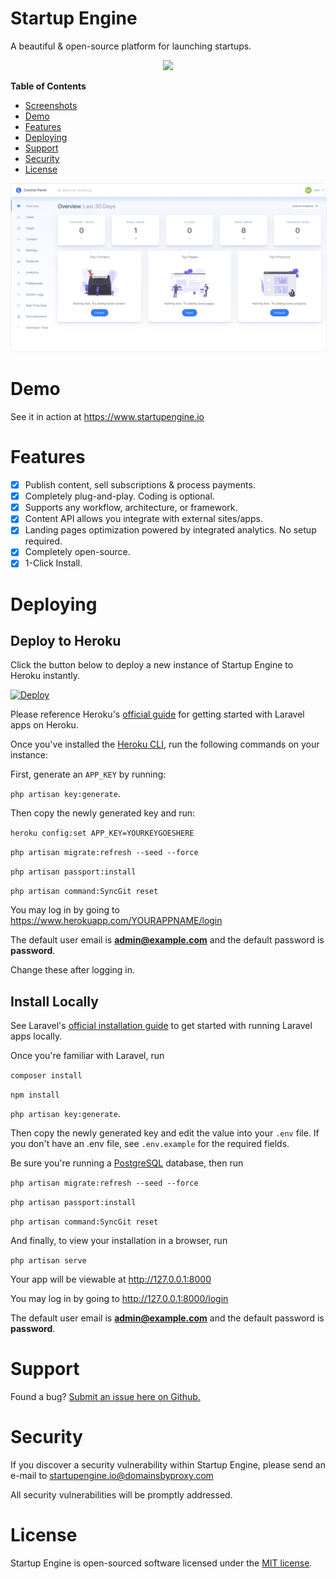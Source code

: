 # Startup Engine

A beautiful & open-source platform for launching startups.

<div align="center" style="width:100%;">
     <img src="storage/docs/images/logo.png" width="100">    
</div>

**Table of Contents** 

- [Screenshots](#screenshots)
- [Demo](#demo)
- [Features](#features)   
- [Deploying](#deploying)
- [Support](#support)
- [Security](#security)
- [License](#license)


<img src="storage/docs/screenshots/admin.png" alt="Startup Engine Admin Panel" style="border:1px solid #eee;border-radius:5px;"><br>

# Demo

See it in action at https://www.startupengine.io

# Features 

* [x] Publish content, sell subscriptions & process payments.
* [x] Completely plug-and-play. Coding is optional.
* [x] Supports any workflow, architecture, or framework.
* [x] Content API allows you integrate with external sites/apps.
* [x] Landing pages optimization powered by integrated analytics. No setup required.
* [x] Completely open-source.
* [x] 1-Click Install.

# Deploying

## Deploy to Heroku

Click the button below to deploy a new instance of Startup Engine to Heroku instantly.

[![Deploy](https://www.herokucdn.com/deploy/button.svg)](https://heroku.com/deploy?template=https://github.com/luckyrabbitllc/StartupEngine)

Please reference Heroku's [official guide](https://devcenter.heroku.com/articles/getting-started-with-laravel) for getting started with Laravel apps on Heroku.

Once you've installed the [Heroku CLI](https://devcenter.heroku.com/articles/heroku-cli), run the following commands on your instance:

First, generate an `APP_KEY` by running: 

`php artisan key:generate`. 

Then copy the newly generated key and run:
 
`heroku config:set APP_KEY=YOURKEYGOESHERE` 

`php artisan migrate:refresh --seed --force`

`php artisan passport:install`

`php artisan command:SyncGit reset`

You may log in by going to https://www.herokuapp.com/YOURAPPNAME/login

The default user email is **admin@example.com** and the default password is **password**.

Change these after logging in.

## Install Locally

See Laravel's [official installation guide](https://laravel.com/docs/5.6/installation) to get started with running Laravel apps locally.
 
Once you're familiar with Laravel, run

`composer install`

`npm install`

`php artisan key:generate`. 

Then copy the newly generated key and edit the value into your `.env` file. If you don't have an .env file, see `.env.example` for the required fields. 

Be sure you're running a [PostgreSQL](https://www.postgresql.org/) database, then run

`php artisan migrate:refresh --seed --force`

`php artisan passport:install`

`php artisan command:SyncGit reset`

And finally, to view your installation in a browser, run

`php artisan serve`

Your app will be viewable at http://127.0.0.1:8000

You may log in by going to http://127.0.0.1:8000/login

The default user email is **admin@example.com** and the default password is **password**.

# Support

Found a bug? [Submit an issue here on Github.](https://github.com/luckyrabbitllc/startupengine/issues)

# Security 

If you discover a security vulnerability within Startup Engine, please send an e-mail to startupengine.io@domainsbyproxy.com
 
All security vulnerabilities will be promptly addressed.

# License

Startup Engine is open-sourced software licensed under the [MIT license](http://opensource.org/licenses/MIT).